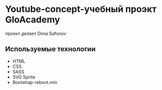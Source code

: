 # Youtube-concept-учебный проэкт GloAcademy
проeкт делает Dima Safonov

## Используемые технологии
- HTML
- CSS
- SASS
- SVG Sprite
- Bootstrap-reboot.min
